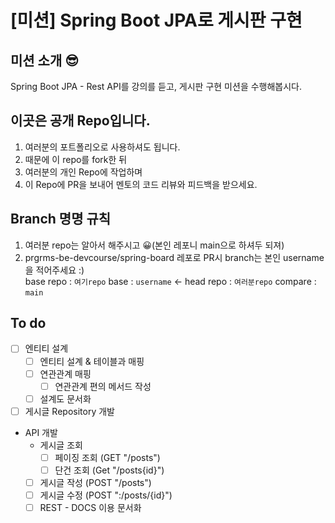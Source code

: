 # [미션] Spring Boot JPA로 게시판 구현

## 미션 소개 😎

Spring Boot JPA - Rest API를 강의를 듣고, 게시판 구현 미션을 수행해봅시다.

## 이곳은 공개 Repo입니다.

1. 여러분의 포트폴리오로 사용하셔도 됩니다.
2. 때문에 이 repo를 fork한 뒤
3. 여러분의 개인 Repo에 작업하며
4. 이 Repo에 PR을 보내어 멘토의 코드 리뷰와 피드백을 받으세요.

## Branch 명명 규칙

1. 여러분 repo는 알아서 해주시고 😀(본인 레포니 main으로 하셔두 되져)
2. prgrms-be-devcourse/spring-board 레포로 PR시 branch는 본인 username을 적어주세요 :)  
   base repo : `여기repo` base : `username` ← head repo : `여러분repo` compare : `main`


## To do 
- [ ] 엔티티 설계
  - [ ] 엔티티 설계 & 테이블과 매핑
  - [ ] 연관관계 매핑
    - [ ] 연관관계 편의 메서드 작성
  - [ ] 설계도 문서화
- [ ] 게시글 Repository 개발
- API 개발
  - 게시글 조회
    - [ ] 페이징 조회 (GET "/posts")
    - [ ] 단건 조회 (Get "/posts{id}")
  - [ ] 게시글 작성 (POST "/posts")
  - [ ] 게시글 수정 (POST ":/posts/{id}")
  - [ ] REST - DOCS 이용 문서화